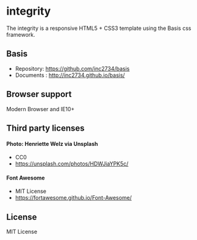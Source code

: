 # integrity
The integrity is a responsive HTML5 + CSS3 template using the Basis css framework.

## Basis
* Repository: https://github.com/inc2734/basis
* Documents : http://inc2734.github.io/basis/

## Browser support
Modern Browser and IE10+

## Third party licenses
#### Photo: Henriette Welz via Unsplash
* CC0
* https://unsplash.com/photos/HDWJiaYPK5c/

#### Font Awesome
* MIT License
* https://fortawesome.github.io/Font-Awesome/

## License
MIT License
